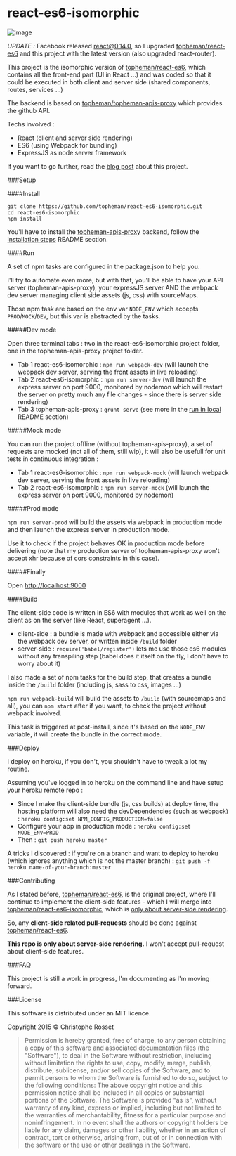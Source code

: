 react-es6-isomorphic
====================

![image](http://dev.topheman.com/wp-content/uploads/2015/04/logo-reactjs.png)

*UPDATE :* Facebook released [react@0.14.0](https://facebook.github.io/react/blog/2015/10/07/react-v0.14.html), so I upgraded [topheman/react-es6](https://github.com/topheman/react-es6) and this project with the latest version (also upgraded react-router).

This project is the isomorphic version of [topheman/react-es6](https://github.com/topheman/react-es6), which contains all the front-end part (UI in React ...) and was coded so that it could be executed in both client and server side (shared components, routes, services ...)

The backend is based on [topheman/topheman-apis-proxy](https://github.com/topheman/topheman-apis-proxy) which provides the github API.

Techs involved :

* React (client and server side rendering)
* ES6 (using Webpack for bundling)
* ExpressJS as node server framework

If you want to go further, read the [blog post](http://dev.topheman.com/react-es6-isomorphic/) about this project.

###Setup

####Install

```shell
git clone https://github.com/topheman/react-es6-isomorphic.git
cd react-es6-isomorphic
npm install
```

You'll have to install the [topheman-apis-proxy](https://github.com/topheman/topheman-apis-proxy) backend, follow the [installation steps](https://github.com/topheman/topheman-apis-proxy#installation) README section.

####Run

A set of npm tasks are configured in the package.json to help you.

I'll try to automate even more, but with that, you'll be able to have your API server (topheman-apis-proxy), your expressJS server AND the webpack dev server managing client side assets (js, css) with sourceMaps.

Those npm task are based on the env var `NODE_ENV` which accepts `PROD`/`MOCK`/`DEV`, but this var is abstracted by the tasks.

#####Dev mode

Open three terminal tabs : two in the react-es6-isomorphic project folder, one in the topheman-apis-proxy project folder.

* Tab 1 react-es6-isomorphic : `npm run webpack-dev` (will launch the webpack dev server, serving the front assets in live reloading)
* Tab 2 react-es6-isomorphic : `npm run server-dev` (will launch the express server on port 9000, monitored by nodemon which will restart the server on pretty much any file changes - since there is server side rendering)
* Tab 3 topheman-apis-proxy : `grunt serve` (see more in the [run in local](https://github.com/topheman/topheman-apis-proxy#run-in-local) README section)

#####Mock mode

You can run the project offline (without topheman-apis-proxy), a set of requests are mocked (not all of them, still wip), it will also be usefull for unit tests in continuous integration :

* Tab 1 react-es6-isomorphic : `npm run webpack-mock` (will launch webpack dev server, serving the front assets in live reloading)
* Tab 2 react-es6-isomorphic : `npm run server-mock` (will launch the express server on port 9000, monitored by nodemon)

#####Prod mode

`npm run server-prod` will build the assets via webpack in production mode and then launch the express server in production mode.

Use it to check if the project behaves OK in production mode before delivering (note that my production server of topheman-apis-proxy won't accept xhr because of cors constraints in this case).

#####Finally

Open [http://localhost:9000](http://localhost:9000/)


####Build

The client-side code is written in ES6 with modules that work as well on the client as on the server (like React, superagent ...).

* client-side : a bundle is made with webpack and accessible either via the webpack dev server, or written inside `/build` folder
* server-side : `require('babel/register')` lets me use those es6 modules without any transpiling step (babel does it itself on the fly, I don't have to worry about it)

I also made a set of npm tasks for the build step, that creates a bundle inside the `/build` folder (including js, sass to css, images ...)

`npm run webpack-build` will build the assets to `/build` (with sourcemaps and all), you can `npm start` after if you want, to check the project without webpack involved.

This task is triggered at post-install, since it's based on the `NODE_ENV` variable, it will create the bundle in the correct mode.

###Deploy

I deploy on heroku, if you don't, you shouldn't have to tweak a lot my routine.

Assuming you've logged in to heroku on the command line and have setup your heroku remote repo :

* Since I make the client-side bundle (js, css builds) at deploy time, the hosting platform will also need the devDependencies (such as webpack) : `heroku config:set NPM_CONFIG_PRODUCTION=false`
* Configure your app in production mode : `heroku config:set NODE_ENV=PROD`
* Then : `git push heroku master`

A tricks I discovered : if you're on a branch and want to deploy to heroku (which ignores anything which is not the master branch) : `git push -f heroku name-of-your-branch:master`

###Contributing

As I stated before, [topheman/react-es6](https://github.com/topheman/react-es6), is the original project, where I'll continue to implement the client-side features - which I will merge into [topheman/react-es6-isomorphic](https://github.com/topheman/react-es6-isomorphic), which is [only about server-side rendering](#contributing).

So, any **client-side related pull-requests** should be done against [topheman/react-es6](https://github.com/topheman/react-es6).

**This repo is only about server-side rendering.** I won't accept pull-request about client-side features.

###FAQ

This project is still a work in progress, I'm documenting as I'm moving forward.

###License

This software is distributed under an MIT licence.

Copyright 2015 © Christophe Rosset

> Permission is hereby granted, free of charge, to any person obtaining a copy of this software
> and associated documentation files (the "Software"), to deal in the Software without
> restriction, including without limitation the rights to use, copy, modify, merge, publish,
> distribute, sublicense, and/or sell copies of the Software, and to permit persons to whom the
> Software is furnished to do so, subject to the following conditions:
> The above copyright notice and this permission notice shall be included in all copies or
> substantial portions of the Software.
> The Software is provided "as is", without warranty of any kind, express or implied, including
> but not limited to the warranties of merchantability, fitness for a particular purpose and
> noninfringement. In no event shall the authors or copyright holders be liable for any claim,
> damages or other liability, whether in an action of contract, tort or otherwise, arising from,
> out of or in connection with the software or the use or other dealings in the Software.
